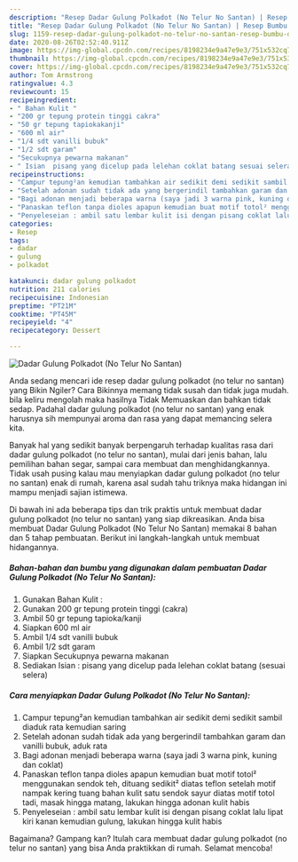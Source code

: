 ```yaml
---
description: "Resep Dadar Gulung Polkadot (No Telur No Santan) | Resep Bumbu Dadar Gulung Polkadot (No Telur No Santan) Yang Sedap"
title: "Resep Dadar Gulung Polkadot (No Telur No Santan) | Resep Bumbu Dadar Gulung Polkadot (No Telur No Santan) Yang Sedap"
slug: 1159-resep-dadar-gulung-polkadot-no-telur-no-santan-resep-bumbu-dadar-gulung-polkadot-no-telur-no-santan-yang-sedap
date: 2020-08-26T02:52:40.911Z
image: https://img-global.cpcdn.com/recipes/8198234e9a47e9e3/751x532cq70/dadar-gulung-polkadot-no-telur-no-santan-foto-resep-utama.jpg
thumbnail: https://img-global.cpcdn.com/recipes/8198234e9a47e9e3/751x532cq70/dadar-gulung-polkadot-no-telur-no-santan-foto-resep-utama.jpg
cover: https://img-global.cpcdn.com/recipes/8198234e9a47e9e3/751x532cq70/dadar-gulung-polkadot-no-telur-no-santan-foto-resep-utama.jpg
author: Tom Armstrong
ratingvalue: 4.3
reviewcount: 15
recipeingredient:
- " Bahan Kulit "
- "200 gr tepung protein tinggi cakra"
- "50 gr tepung tapiokakanji"
- "600 ml air"
- "1/4 sdt vanilli bubuk"
- "1/2 sdt garam"
- "Secukupnya pewarna makanan"
- " Isian  pisang yang dicelup pada lelehan coklat batang sesuai selera"
recipeinstructions:
- "Campur tepung²an kemudian tambahkan air sedikit demi sedikit sambil diaduk rata kemudian saring"
- "Setelah adonan sudah tidak ada yang bergerindil tambahkan garam dan vanilli bubuk, aduk rata"
- "Bagi adonan menjadi beberapa warna (saya jadi 3 warna pink, kuning dan coklat)"
- "Panaskan teflon tanpa dioles apapun kemudian buat motif totol² menggunakan sendok teh, dituang sedikit² diatas teflon setelah motif nampak kering tuang bahan kulit satu sendok sayur diatas motif totol tadi, masak hingga matang, lakukan hingga adonan kulit habis"
- "Penyeleseian : ambil satu lembar kulit isi dengan pisang coklat lalu lipat kiri kanan kemudian gulung, lakukan hingga kulit habis"
categories:
- Resep
tags:
- dadar
- gulung
- polkadot

katakunci: dadar gulung polkadot 
nutrition: 211 calories
recipecuisine: Indonesian
preptime: "PT21M"
cooktime: "PT45M"
recipeyield: "4"
recipecategory: Dessert

---
```



![Dadar Gulung Polkadot (No Telur No Santan)](https://img-global.cpcdn.com/recipes/8198234e9a47e9e3/751x532cq70/dadar-gulung-polkadot-no-telur-no-santan-foto-resep-utama.jpg)

Anda sedang mencari ide resep dadar gulung polkadot (no telur no santan) yang Bikin Ngiler? Cara Bikinnya memang tidak susah dan tidak juga mudah. bila keliru mengolah maka hasilnya Tidak Memuaskan dan bahkan tidak sedap. Padahal dadar gulung polkadot (no telur no santan) yang enak harusnya sih mempunyai aroma dan rasa yang dapat memancing selera kita.

Banyak hal yang sedikit banyak berpengaruh terhadap kualitas rasa dari dadar gulung polkadot (no telur no santan), mulai dari jenis bahan, lalu pemilihan bahan segar, sampai cara membuat dan menghidangkannya. Tidak usah pusing kalau mau menyiapkan dadar gulung polkadot (no telur no santan) enak di rumah, karena asal sudah tahu triknya maka hidangan ini mampu menjadi sajian istimewa.




Di bawah ini ada beberapa tips dan trik praktis untuk membuat dadar gulung polkadot (no telur no santan) yang siap dikreasikan. Anda bisa membuat Dadar Gulung Polkadot (No Telur No Santan) memakai 8 bahan dan 5 tahap pembuatan. Berikut ini langkah-langkah untuk membuat hidangannya.

<!--inarticleads1-->

##### Bahan-bahan dan bumbu yang digunakan dalam pembuatan Dadar Gulung Polkadot (No Telur No Santan):

1. Gunakan  Bahan Kulit :
1. Gunakan 200 gr tepung protein tinggi (cakra)
1. Ambil 50 gr tepung tapioka/kanji
1. Siapkan 600 ml air
1. Ambil 1/4 sdt vanilli bubuk
1. Ambil 1/2 sdt garam
1. Siapkan Secukupnya pewarna makanan
1. Sediakan  Isian : pisang yang dicelup pada lelehan coklat batang (sesuai selera)




<!--inarticleads2-->

##### Cara menyiapkan Dadar Gulung Polkadot (No Telur No Santan):

1. Campur tepung²an kemudian tambahkan air sedikit demi sedikit sambil diaduk rata kemudian saring
1. Setelah adonan sudah tidak ada yang bergerindil tambahkan garam dan vanilli bubuk, aduk rata
1. Bagi adonan menjadi beberapa warna (saya jadi 3 warna pink, kuning dan coklat)
1. Panaskan teflon tanpa dioles apapun kemudian buat motif totol² menggunakan sendok teh, dituang sedikit² diatas teflon setelah motif nampak kering tuang bahan kulit satu sendok sayur diatas motif totol tadi, masak hingga matang, lakukan hingga adonan kulit habis
1. Penyeleseian : ambil satu lembar kulit isi dengan pisang coklat lalu lipat kiri kanan kemudian gulung, lakukan hingga kulit habis




Bagaimana? Gampang kan? Itulah cara membuat dadar gulung polkadot (no telur no santan) yang bisa Anda praktikkan di rumah. Selamat mencoba!
